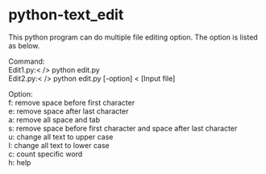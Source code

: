 # python-text_edit

This python program can do multiple file editing option. The option is listed as below.<br />

Command:<br />
	Edit1.py:< />
	python edit.py<br />
	Edit2.py:< />
	python edit.py [-option] < [Input file]<br />

Option:<br />
f: remove space before first character<br />
e: remove space after last character<br />
a: remove all space and tab<br />
s: remove space before first character and space after last character<br />
u: change all text to upper case <br />
l: change all text to lower case<br />
c: count specific word<br />
h: help<br />
